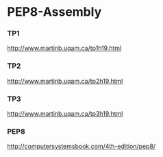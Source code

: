 # PEP8-Assembly

### TP1
http://www.martinb.uqam.ca/tp1h19.html

### TP2
http://www.martinb.uqam.ca/tp2h19.html

### TP3
http://www.martinb.uqam.ca/tp3h19.html

### PEP8
http://computersystemsbook.com/4th-edition/pep8/
